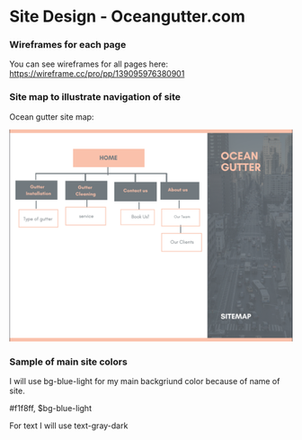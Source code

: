 # Site Design - Oceangutter.com

### Wireframes for each page
You can see wireframes for all pages here:
<https://wireframe.cc/pro/pp/139095976380901>

### Site map to illustrate navigation of site
Ocean gutter site map:

![](sitemap.png)

### Sample of main site colors 
I will use bg-blue-light for my main backgriund color because of name of site.

#f1f8ff, $bg-blue-light

For text I will use text-gray-dark
